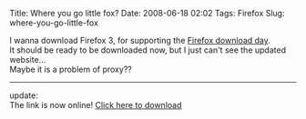 Title: Where you go little fox?
Date: 2008-06-18 02:02
Tags: Firefox
Slug: where-you-go-little-fox

I wanna download Firefox 3, for supporting the [Firefox download
day][].  
It should be ready to be downloaded now, but I just can't see the
updated website...  
Maybe it is a problem of proxy??

-------------------  
update:  
The link is now online! [Click here to download][]

  [Firefox download day]: http://www.spreadfirefox.com/worldrecord
  [Click here to download]: http://www.mozilla.com/products/download.html?product=firefox-3.0&os=win&lang=en-US

